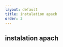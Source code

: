 ```yaml
---
layout: default
title: instalation apach
order: 3
---
```

## instalation apach 
<!-- new slide -->

